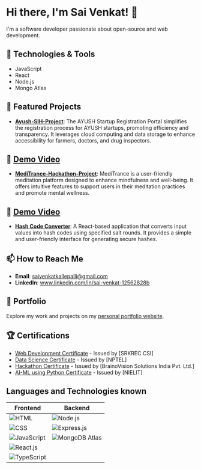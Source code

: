 # Hi there, I'm Sai Venkat! 👋

I'm a software developer passionate about open-source and web development.

## 🔧 Technologies & Tools
- JavaScript
- React
- Node.js
- Mongo Atlas

## 🌟 Featured Projects
- [**Ayush-SIH-Project**](https://ayush-sih-2024-frontend.vercel.app): The AYUSH Startup Registration Portal simplifies the registration process for AYUSH startups, promoting efficiency and transparency. It leverages cloud computing and data storage to enhance accessibility for farmers, doctors, and drug inspectors.

## 🎥 [Demo Video](https://drive.google.com/file/d/1slVWq_Ess26EvjpBjPYypdpgDKOxRPLp/view?usp=drive_link)

- [**MediTrance-Hackathon-Project**](https://meditrance.vercel.app/): MediTrance is a user-friendly meditation platform designed to enhance mindfulness and well-being. It offers intuitive features to support users in their meditation practices and promote mental wellness.

## 🎥 [Demo Video](https://drive.google.com/file/d/1-Rg7dhFBsMU3I2FNU5uN3q4V7RBVDxwv/view?usp=drivesdk)


- [**Hash Code Converter**](https://hashify-indol.vercel.app/): A React-based application that converts input values into hash codes using specified salt rounds. It provides a simple and user-friendly interface for generating secure hashes.


## 📫 How to Reach Me
- **Email**: saivenkatkallepalli@gmail.com
- **LinkedIn**: www.linkedin.com/in/sai-venkat-12562828b

## 📁 Portfolio

Explore my work and projects on my [personal portfolio website](https://saivenkat-kallepalli.vercel.app/).


## 🏆 Certifications
- <a href="https://drive.google.com/file/d/15SSuTr-b8UbDlmC34mFuoDXY_RyPTmbH/view?usp=drive_link" target="_blank">Web Development Certificate</a> - Issued by [SRKREC CSI]
- <a href="https://drive.google.com/file/d/1pDgcmFtpZijWE5-DejDt9l880ZVBPzjP/view?usp=drive_link" target="_blank">Data Science Certificate</a> - Issued by [NPTEL]
- <a href="https://drive.google.com/file/d/1E8qty7DaRy0x6xlwXGjLYfCMI2jM6NkP/view?usp=drive_link" target="_blank">Hackathon Certificate</a> - Issued by [BrainoVision Solutions India Pvt. Ltd.]
- <a href="https://drive.google.com/file/d/1-CNlpA-S56jhd1KSr5FdWzv5DENxMfgk/view?usp=drive_link" target="_blank">AI-ML using Python Certificate</a> - Issued by [NIELIT]

## Languages and Technologies known

**Frontend** | **Backend**
------------ | ------------
![HTML](https://img.shields.io/badge/-HTML5-E34F26?style=flat&logo=html5&logoColor=white) | ![Node.js](https://img.shields.io/badge/-Node.js-339933?style=flat&logo=node.js&logoColor=white)
![CSS](https://img.shields.io/badge/-CSS3-1572B6?style=flat&logo=css3&logoColor=white) | ![Express.js](https://img.shields.io/badge/-Express.js-000000?style=flat&logo=express&logoColor=white)
![JavaScript](https://img.shields.io/badge/-JavaScript-F7DF1E?style=flat&logo=javascript&logoColor=black) | ![MongoDB Atlas](https://img.shields.io/badge/-MongoDB%20Atlas-47A248?style=flat&logo=mongodb&logoColor=white)
![React.js](https://img.shields.io/badge/-React-61DAFB?style=flat&logo=react&logoColor=black) | 
![TypeScript](https://img.shields.io/badge/-TypeScript-3178C6?style=flat&logo=typescript&logoColor=white) |




